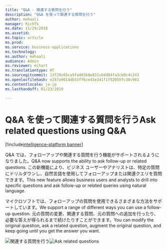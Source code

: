 ```yaml
---
title: "Q&A - 関連する質問を行う"
description: "Q&A を使って関連する質問を行う"
author: mohaali
manager: RichTk
ms.date: 11/29/2018
ms.assetid: 
ms.topic: article
ms.prod: 
ms.service: business-applications
ms.technology: 
ms.author: mohaali
audience: Admin
ms.reviewer: mihart
ms.translationtype: HT
ms.sourcegitcommit: 13f29c65ca9fad83b8e831c6dd84fa3cb0c4c243
ms.openlocfilehash: e287a9014db53ff6ce45e341f1f92855fc38c961
ms.contentlocale: ja-jp
ms.lasthandoff: 01/23/2019

--- 
```


#  <a name="ask-related-questions-using-qa"></a><span data-ttu-id="ff8a1-103">Q&A を使って関連する質問を行う</span><span class="sxs-lookup"><span data-stu-id="ff8a1-103">Ask related questions using Q&A</span></span>

[!include[intelligence-platform banner](../../includes/intelligence-platform.md)] 

<span data-ttu-id="ff8a1-104">Q&A では、フォローアップや関連する質問を行う機能がサポートされるようになりました。</span><span class="sxs-lookup"><span data-stu-id="ff8a1-104">Q&A now supports the ability to ask follow-up or related questions.</span></span> <span data-ttu-id="ff8a1-105">この新機能により、ビジネス ユーザーやアナリストは、特定の質問にドリルダウンし、自然言語を使用してフォローアップまたは関連クエリを質問できます。</span><span class="sxs-lookup"><span data-stu-id="ff8a1-105">This new feature allows business users and analysts to drill into specific questions and ask follow-up or related queries using natural language.</span></span>

<span data-ttu-id="ff8a1-106">マイクロソフトでは、フォローアップの質問を使用できるさまざまな方法をサポートしています。</span><span class="sxs-lookup"><span data-stu-id="ff8a1-106">We support a range of different ways you can use a follow-up question.</span></span> <span data-ttu-id="ff8a1-107">元の質問の変更、関連する質問、元の質問への追加を行ったり、必要な答えが得られるまで続けたりすことができます。</span><span class="sxs-lookup"><span data-stu-id="ff8a1-107">You can modify the original question, ask a related question, augment the original question, and keep going until you get the answer you want.</span></span>

<span data-ttu-id="ff8a1-108">![関連する質問を行う](media/qnafollowup.png "関連する質問を行う")</span><span class="sxs-lookup"><span data-stu-id="ff8a1-108">![Ask related questions](media/qnafollowup.png "Ask related questions using Q&A")</span></span>


